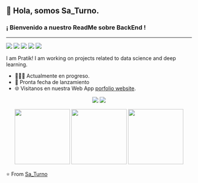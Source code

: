 ﻿##  👋  Hola, somos Sa_Turno. 
### ¡ Bienvenido a nuestro ReadMe sobre BackEnd !
___

[<img src="https://img.shields.io/badge/twitter-%231DA1F2.svg?&style=for-the-badge&logo=twitter&logoColor=white" />](https://twitter.com/)
[<img src="https://img.shields.io/badge/linkedin-%230077B5.svg?&style=for-the-badge&logo=linkedin&logoColor=white" />](https://www.linkedin.com/) 
[<img src = "https://img.shields.io/badge/instagram-%23E4405F.svg?&style=for-the-badge&logo=instagram&logoColor=white">](https://www.instagram.com/) 
[<img src = "https://img.shields.io/badge/facebook-%231877F2.svg?&style=for-the-badge&logo=facebook&logoColor=white">](https://www.facebook.com/) 
[<img src ="https://img.shields.io/badge/Website-pk-%23.svg?&style=for-the-badge&logo=&logoColor=white%22">](https://FacsAs.github.io/)  

 
I am Pratik! I am working on projects related to data science and deep learning.
- 👨🏽‍💻 Actualmente en progreso. 
- 🤝 Pronta fecha de lanzamiento
- 🌐 Visitanos en nuestra Web App [porfolio website](https://FacsAs.github.io/).

<p align = "center">
  <img src = "https://github-readme-stats.vercel.app/api?username=FacsAS&show_icons=true&theme=radical&line_height=33">
  <img src = "https://github-readme-stats.vercel.app/api/top-langs/?username=FacsAS&hide_langs_below=.25&theme=radical">
</p>


<p align="center">
  <img src="https://i.giphy.com/media/KzJkzjggfGN5Py6nkT/200.webp" width="150">
  <img src="https://i.giphy.com/media/IdyAQJVN2kVPNUrojM/200.webp" width="150">
  <img src="https://media.giphy.com/media/kdFc8fubgS31b8DsVu/giphy.gif" width ="150"/> 
</p>

⭐ From [Sa_Turno](https://github.com/)